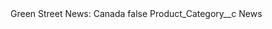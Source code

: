 <?xml version="1.0" encoding="UTF-8"?>
<CustomMetadata xmlns="http://soap.sforce.com/2006/04/metadata" xmlns:xsi="http://www.w3.org/2001/XMLSchema-instance" xmlns:xsd="http://www.w3.org/2001/XMLSchema">
    <label>Green Street News: Canada</label>
    <protected>false</protected>
    <values>
        <field>Product_Category__c</field>
        <value xsi:type="xsd:string">News</value>
    </values>
</CustomMetadata>
